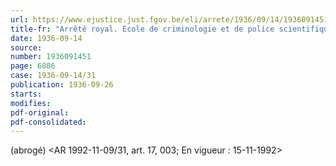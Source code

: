 ```yaml
---
url: https://www.ejustice.just.fgov.be/eli/arrete/1936/09/14/1936091451/justel
title-fr: "Arrêté royal. Ecole de criminologie et de police scientifique. Révision et coordination des statuts. Voir modification(s)"
date: 1936-09-14
source:
number: 1936091451
page: 6086
case: 1936-09-14/31
publication: 1936-09-26
starts:
modifies:
pdf-original:
pdf-consolidated:
---
```


(abrogé) <AR 1992-11-09/31, art. 17, 003;  En vigueur :  15-11-1992>
